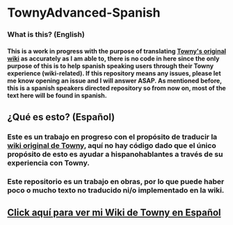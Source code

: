 # TownyAdvanced-Spanish
### What is this? (English)
#### This is a work in progress with the purpose of translating [Towny's original wiki](https://github.com/TownyAdvanced/Towny/wiki/) as accurately as I am able to, there is no code in here since the only purpose of this is to help spanish speaking users through their Towny experience (wiki-related). If this repository means any issues, please let me know opening an issue and I will answer ASAP. As mentioned before, this is a spanish speakers directed repository so from now on, most of the text here will be found in spanish.

## ¿Qué es esto? (Español)
### Este es un trabajo en progreso con el propósito de traducir la [wiki original de Towny](https://github.com/TownyAdvanced/Towny/wiki/), aquí no hay código dado que el único propósito de esto es ayudar a hispanohablantes a través de su experiencia con Towny.

### Este repositorio es un trabajo en obras, por lo que puede haber poco o mucho texto no traducido ni/o implementado en la wiki.

## [Click aquí para ver mi Wiki de Towny en Español](https://github.com/TownyAdvanced/Towny/wiki/)
